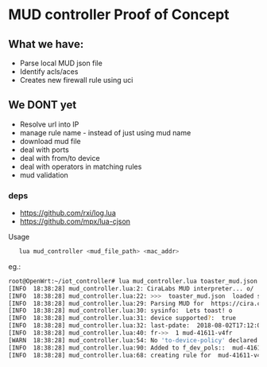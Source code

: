 


# MUD controller Proof of Concept
## What we have: 
   * Parse local MUD json file 
   * Identify acls/aces
   * Creates new firewall rule using uci
   
## We DONT yet
   * Resolve url into IP 
   * manage rule name - instead of just using mud name 
   * download mud file
   * deal with ports
   * deal with from/to device 
   * deal with operators in matching rules
   * mud validation

### deps
 * https://github.com/rxi/log.lua
 * https://github.com/mpx/lua-cjson   
   
Usage   
```bash
   lua mud_controller <mud_file_path> <mac_addr>
```
   
eg.:
```bash
root@OpenWrt:~/iot_controller# lua mud_controller.lua toaster_mud.json '08:00:27:13:89:9E'
[INFO  18:38:28] mud_controller.lua:2: CiraLabs MUD interpreter... o/
[INFO  18:38:28] mud_controller.lua:22: >>>  toaster_mud.json  loaded successfully!
[INFO  18:38:28] mud_controller.lua:29: Parsing MUD for  https://cira.ca/mud/ciratoaster
[INFO  18:38:28] mud_controller.lua:30: sysinfo:  Lets toast! o
[INFO  18:38:28] mud_controller.lua:31: device supported?:  true
[INFO  18:38:28] mud_controller.lua:32: last-pdate:  2018-08-02T17:12:07+02:00
[INFO  18:38:28] mud_controller.lua:40: fr->>  1 mud-41611-v4fr
[WARN  18:38:28] mud_controller.lua:54: No 'to-device-policy' declared.
[INFO  18:38:28] mud_controller.lua:90: Added to f_dev_pols::  mud-41611-v4fr
[INFO  18:38:28] mud_controller.lua:68: creating rule for  mud-41611-v4fr
```
